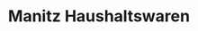 ---
title: "Manitz Haushaltswaren"
url: /mittweida/manitz-haushaltswaren/
shop: Haushaltsartikel
---
